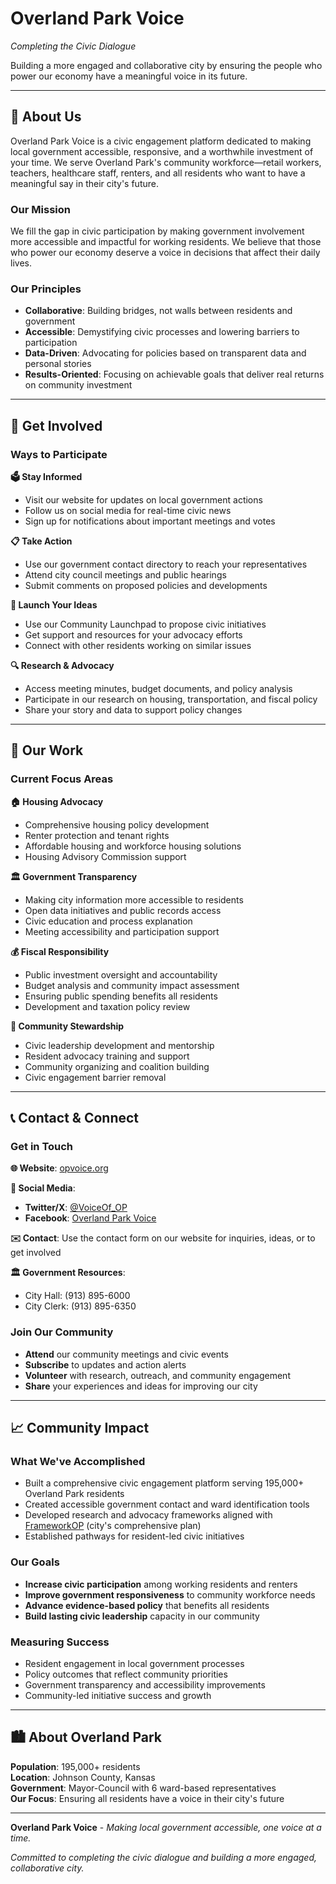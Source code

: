 # Overland Park Voice

*Completing the Civic Dialogue*

Building a more engaged and collaborative city by ensuring the people who power our economy have a meaningful voice in its future.

---

## 🌟 About Us

Overland Park Voice is a civic engagement platform dedicated to making local government accessible, responsive, and a worthwhile investment of your time. We serve Overland Park's community workforce—retail workers, teachers, healthcare staff, renters, and all residents who want to have a meaningful say in their city's future.

### Our Mission
We fill the gap in civic participation by making government involvement more accessible and impactful for working residents. We believe that those who power our economy deserve a voice in decisions that affect their daily lives.

### Our Principles
- **Collaborative**: Building bridges, not walls between residents and government
- **Accessible**: Demystifying civic processes and lowering barriers to participation  
- **Data-Driven**: Advocating for policies based on transparent data and personal stories
- **Results-Oriented**: Focusing on achievable goals that deliver real returns on community investment

---

## 🤝 Get Involved

### Ways to Participate

**🗳️ Stay Informed**
- Visit our website for updates on local government actions
- Follow us on social media for real-time civic news
- Sign up for notifications about important meetings and votes

**📋 Take Action**  
- Use our government contact directory to reach your representatives
- Attend city council meetings and public hearings
- Submit comments on proposed policies and developments

**🚀 Launch Your Ideas**
- Use our Community Launchpad to propose civic initiatives
- Get support and resources for your advocacy efforts
- Connect with other residents working on similar issues

**🔍 Research & Advocacy**
- Access meeting minutes, budget documents, and policy analysis
- Participate in our research on housing, transportation, and fiscal policy
- Share your story and data to support policy changes

---

## 💼 Our Work

### Current Focus Areas

**🏠 Housing Advocacy**
- Comprehensive housing policy development
- Renter protection and tenant rights
- Affordable housing and workforce housing solutions
- Housing Advisory Commission support

**🏛️ Government Transparency**  
- Making city information more accessible to residents
- Open data initiatives and public records access
- Civic education and process explanation
- Meeting accessibility and participation support

**💰 Fiscal Responsibility**
- Public investment oversight and accountability
- Budget analysis and community impact assessment
- Ensuring public spending benefits all residents
- Development and taxation policy review

**👥 Community Stewardship**
- Civic leadership development and mentorship
- Resident advocacy training and support
- Community organizing and coalition building
- Civic engagement barrier removal

---

## 📞 Contact & Connect

### Get in Touch

**🌐 Website**: [opvoice.org](https://opvoice.org)

**📱 Social Media**:
- **Twitter/X**: [@VoiceOf_OP](https://x.com/VoiceOf_OP)
- **Facebook**: [Overland Park Voice](https://www.facebook.com/profile.php?id=61578842542286)

**✉️ Contact**: Use the contact form on our website for inquiries, ideas, or to get involved

**🏛️ Government Resources**: 
- City Hall: (913) 895-6000
- City Clerk: (913) 895-6350

### Join Our Community

- **Attend** our community meetings and civic events
- **Subscribe** to updates and action alerts
- **Volunteer** with research, outreach, and community engagement
- **Share** your experiences and ideas for improving our city

---

## 📈 Community Impact

### What We've Accomplished
- Built a comprehensive civic engagement platform serving 195,000+ Overland Park residents
- Created accessible government contact and ward identification tools
- Developed research and advocacy frameworks aligned with [FrameworkOP](https://www.opkansas.org/city-services/planning-development/long-range-planning/comprehensive-plan/) (city's comprehensive plan)
- Established pathways for resident-led civic initiatives

### Our Goals
- **Increase civic participation** among working residents and renters
- **Improve government responsiveness** to community workforce needs  
- **Advance evidence-based policy** that benefits all residents
- **Build lasting civic leadership** capacity in our community

### Measuring Success
- Resident engagement in local government processes
- Policy outcomes that reflect community priorities
- Government transparency and accessibility improvements
- Community-led initiative success and growth

---

## 🏙️ About Overland Park

**Population**: 195,000+ residents  
**Location**: Johnson County, Kansas  
**Government**: Mayor-Council with 6 ward-based representatives  
**Our Focus**: Ensuring all residents have a voice in their city's future

---

**Overland Park Voice** - *Making local government accessible, one voice at a time.*

*Committed to completing the civic dialogue and building a more engaged, collaborative city.*